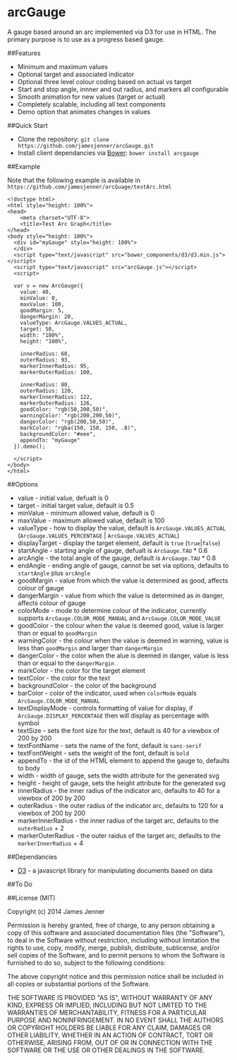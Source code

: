 arcGauge
========

A gauge based around an arc implemented via D3 for use in HTML. The primary purpose is to use as a progress based gauge. 

##Features

* Minimum and maximum values
* Optional target and associated indicator
* Optional three level colour coding based on actual vs target
* Start and stop angle, innner and out radius, and markers all configurable
* Smooth animation for new values (target or actual)
* Completely scalable, including all text components
* Demo option that animates changes in values

##Quick Start

- Clone the repository: `git clone https://github.com/jamesjenner/arcGauge.git`
- Install client dependancies via [Bower](http://bower.io): `bower install arcgauge`

##Example

Note that the following example is available in `https://github.com/jamesjenner/arcGuage/testArc.html`

    <!doctype html>
    <html style="height: 100%">
    <head>
        <meta charset="UTF-8">
        <title>Test Arc Graph</title>
    </head>
    <body style="height: 100%">
      <div id="myGauge" style="height: 100%">
      </div>
      <script type="text/javascript" src="bower_components/d3/d3.min.js"></script>
      <script type="text/javascript" src="arcGauge.js"></script>
      <script>

      var v = new ArcGauge({
        value: 40, 
        minValue: 0,
        maxValue: 100,
        goodMargin: 5,
        dangerMargin: 20,
        valueType: ArcGauge.VALUES_ACTUAL,
        target: 50,
        width: "100%",
        height: "100%",

        innerRadius: 60,
        outerRadius: 93,
        markerInnerRadius: 95,
        markerOuterRadius: 100,

        innerRadius: 80,
        outerRadius: 120,
        markerInnerRadius: 122,
        markerOuterRadius: 126,
        goodColor: "rgb(50,200,50)",
        warningColor: "rgb(200,200,50)",
        dangerColor: "rgb(200,50,50)",
        markColor: "rgba(150, 150, 150, .8)",
        backgroundColor: "#eee",
        appendTo: "myGauge"
      }).demo();

      </script>  
    </body>
    </html>

##Options

* value - initial value, defualt is 0
* target - initial target value, default is 0.5
* minValue - minimum allowed value, default is 0
* maxValue - maximum allowed value, default is 100
* valueType - how to display the value, default is `ArcGauge.VALUES_ACTUAL` (`ArcGauge.VALUES_PERCENTAGE` | `ArcGauge.VALUES_ACTUAL`) 
* displayTarget - display the target element, default is `true` (`true`|`false`) 
* startAngle - starting angle of gauge, defualt is `ArcGauge.TAU` * 0.6
* arcAngle - the total angle of the gauge, default is `ArcGauge.TAU` * 0.8
* endAngle - ending angle of gauge, cannot be set via options, defaults to `startAngle` plus `arcAngle`
* goodMargin - value from which the value is determined as good, affects colour of gauge
* dangerMargin - value from which the value is determined as in danger, affects colour of gauge
* colorMode - mode to determine colour of the indicator, currently supports `ArcGauge.COLOR_MODE_MANUAL` and `ArcGauge.COLOR_MODE_VALUE`
* goodColor - the colour when the value is deemed good, value is larger than or equal to `goodMargin`
* warningColor - the colour when the value is deemed in warning, value is less than `goodMargin` and larger than `dangerMargin`
* dangerColor - the color when the alue is deemed in danger, value is less than or equal to the `dangerMargin`
* markColor - the color for the target element
* textColor - the color for the text
* backgroundColor - the color of the background
* barColor - color of the indicator, used when `colorMode` equals `ArcGauge.COLOR_MODE_MANUAL`
* textDisplayMode - controls formatting of value for display, if `ArcGauge.DISPLAY_PERCENTAGE` then will display as percentage with symbol
* textSize - sets the font size for the text, default is 40 for a viewbox of 200 by 200
* textFontName - sets the name of the font, default is `sans-serif`
* textFontWeight - sets the weight of the font, default is `bold`
* appendTo - the id of the HTML element to append the gauge to, defaults to body
* width - width of gauge, sets the width attribute for the generated svg 
* height - height of gauge, sets the height attribute for the generated svg 
* innerRadius - the inner radius of the indicator arc, defaults to 40 for a viewbox of 200 by 200
* outerRadius - the outer radius of the indicator arc, defaults to 120 for a viewbox of 200 by 200
* markerInnerRadius - the inner radius of the target arc, defaults to the `outerRadius` + 2
* markerOuterRadius - the outer raidus of the target arc, defaults to the `markerInnerRadius` + 4


##Dependancies

* [D3](http://d3js.org/) - a javascript library for manipulating documents based on data

##To Do


##License (MIT)

Copyright (c) 2014 James Jenner

Permission is hereby granted, free of charge, to any person obtaining a copy
of this software and associated documentation files (the "Software"), to deal
in the Software without restriction, including without limitation the rights
to use, copy, modify, merge, publish, distribute, sublicense, and/or sell
copies of the Software, and to permit persons to whom the Software is
furnished to do so, subject to the following conditions:

The above copyright notice and this permission notice shall be included in all
copies or substantial portions of the Software.

THE SOFTWARE IS PROVIDED "AS IS", WITHOUT WARRANTY OF ANY KIND, EXPRESS OR
IMPLIED, INCLUDING BUT NOT LIMITED TO THE WARRANTIES OF MERCHANTABILITY,
FITNESS FOR A PARTICULAR PURPOSE AND NONINFRINGEMENT. IN NO EVENT SHALL THE
AUTHORS OR COPYRIGHT HOLDERS BE LIABLE FOR ANY CLAIM, DAMAGES OR OTHER
LIABILITY, WHETHER IN AN ACTION OF CONTRACT, TORT OR OTHERWISE, ARISING FROM,
OUT OF OR IN CONNECTION WITH THE SOFTWARE OR THE USE OR OTHER DEALINGS IN THE
SOFTWARE.